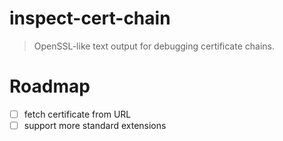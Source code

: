 # inspect-cert-chain

> OpenSSL-like text output for debugging certificate chains.

# Roadmap

- [ ] fetch certificate from URL
- [ ] support more standard extensions
